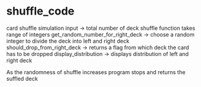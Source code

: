 # shuffle_code
card shuffle simulation
input -> total number of deck
shuffle function takes range of integers
get_random_number_for_right_deck -> choose a random integer to divide the deck into left and right deck
should_drop_from_right_deck -> returns a flag from which deck the card has to be dropped
display_distribution -> displays distribution of left and right deck

As the randomness of shuffle increases program stops and returns the suffled deck
